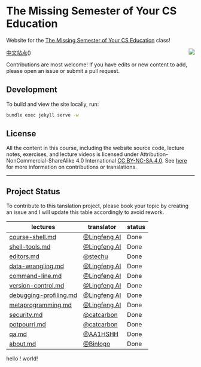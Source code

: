 # The Missing Semester of Your CS Education 

Website for the [The Missing Semester of Your CS Education](https://missing.csail.mit.edu/) class!

[中文站点](https://missing-semester-cn.github.io)(<span style="float:right"><img src = "https://img.shields.io/badge/最近一次与英文版同步-2021--04--24-green"></span>)


Contributions are most welcome! If you have edits or new content to add, please
open an issue or submit a pull request.

## Development

To build and view the site locally, run:

```bash
bundle exec jekyll serve -w
```

## License

All the content in this course, including the website source code, lecture notes, exercises, and lecture videos is licensed under Attribution-NonCommercial-ShareAlike 4.0 International [CC BY-NC-SA 4.0](https://creativecommons.org/licenses/by-nc-sa/4.0/). See [here](https://missing.csail.mit.edu/license) for more information on contributions or translations.

-----------------

## Project Status

To contribute to this tanslation project, please book your topic by creating an issue and I will update this table accordingly to avoid rework.

|  lectures   | translator  | status |
|  ----  | ----  |----  |
| [course-shell.md](https://github.com/missing-semester-cn/missing-semester-cn.github.io/blob/master/_2020/course-shell.md)  | [@Lingfeng AI](https://github.com/hanxiaomax) | Done |
| [shell-tools.md](https://github.com/missing-semester-cn/missing-semester-cn.github.io/blob/master/_2020/shell-tools.md)  | [@Lingfeng AI](https://github.com/hanxiaomax) | Done |
| [editors.md](https://github.com/missing-semester-cn/missing-semester-cn.github.io/blob/master/_2020/editors.md)  |  [@stechu](https://github.com/stechu) | Done |
| [data-wrangling.md](https://github.com/missing-semester-cn/missing-semester-cn.github.io/blob/master/_2020/data-wrangling.md)  | [@Lingfeng AI](https://github.com/hanxiaomax) | Done |
| [command-line.md](https://github.com/missing-semester-cn/missing-semester-cn.github.io/blob/master/_2020/command-line.md)  | [@Lingfeng AI](https://github.com/hanxiaomax) | Done |
| [version-control.md](https://github.com/missing-semester-cn/missing-semester-cn.github.io/blob/master/_2020/version-control.md)  | [@Lingfeng AI](https://github.com/hanxiaomax) | Done |
| [debugging-profiling.md](https://github.com/missing-semester-cn/missing-semester-cn.github.io/blob/master/_2020/debugging-profiling.md)  |[@Lingfeng AI](https://github.com/hanxiaomax)  | Done  |
| [metaprogramming.md](https://github.com/missing-semester-cn/missing-semester-cn.github.io/blob/master/_2020/metaprogramming.md)  | [@Lingfeng AI](https://github.com/hanxiaomax) | Done |
| [security.md](https://github.com/missing-semester-cn/missing-semester-cn.github.io/blob/master/_2020/security.md)  | [@catcarbon](https://github.com/catcarbon) | Done |
| [potpourri.md](https://github.com/missing-semester-cn/missing-semester-cn.github.io/blob/master/_2020/potpourri.md) |  [@catcarbon](https://github.com/catcarbon) | Done |
| [qa.md](https://github.com/missing-semester-cn/missing-semester-cn.github.io/blob/master/_2020/qa.md) | [@AA1HSHH](https://github.com/AA1HSHH) | Done |
| [about.md](https://github.com/missing-semester-cn/missing-semester-cn.github.io/blob/master/about.md)  | [@Binlogo](https://github.com/Binlogo)  | Done |





hello ! world!
